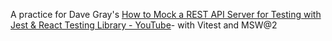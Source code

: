 A practice for Dave Gray's [How to Mock a REST API Server for Testing with Jest & React Testing Library - YouTube](https://www.youtube.com/watch?v=k0LPNKWCxx0)- with Vitest and MSW@2
